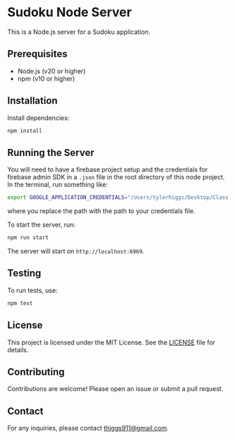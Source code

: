 # Sudoku Node Server

This is a Node.js server for a Sudoku application.

## Prerequisites

- Node.js (v20 or higher)
- npm (v10 or higher)

## Installation

Install dependencies:

```sh
npm install
```

## Running the Server

You will need to have a firebase project setup and the credentials for firebase admin SDK in a `.json` file in the root directory of this node project. In the terminal, run something like:

```sh
export GOOGLE_APPLICATION_CREDENTIALS="/Users/tylerhiggs/Desktop/Class information/Personal Projects/sudoku-ng/sudoku-node/sudoku-6fbd2-firebase-adminsdk-fbsvc-d7ee4079bf.json"
```

where you replace the path with the path to your credentials file.

To start the server, run:

```sh
npm run start
```

The server will start on `http://localhost:6969`.

## Testing

To run tests, use:

```sh
npm test
```

## License

This project is licensed under the MIT License. See the [LICENSE](LICENSE) file for details.

## Contributing

Contributions are welcome! Please open an issue or submit a pull request.

## Contact

For any inquiries, please contact [thiggs911@gmail.com](mailto:thiggs911@gmail.com).
